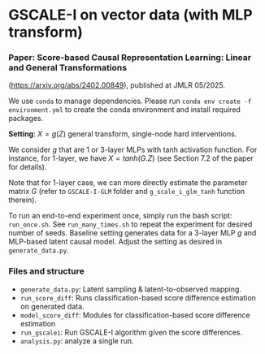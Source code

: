 # GSCALE-I on vector data (with MLP transform)

### Paper: Score-based Causal Representation Learning: Linear and General Transformations
(https://arxiv.org/abs/2402.00849), published at JMLR 05/2025.


We use `conda` to manage dependencies. Please run ``conda env create -f environment.yml``
to create the conda environment and install required packages.

**Setting**: $X = g(Z)$ general transform, single-node hard interventions.

We consider $g$ that are 1 or 3-layer MLPs with tanh activation function. For instance, for 1-layer, we have $X = tanh(G.Z)$ (see Section 7.2 of the paper for details).

Note that for 1-layer case, we can more directly estimate the parameter matrix $G$ (refer to `GSCALE-I-GLM` folder and `g_scale_i_glm_tanh` function therein).

To run an end-to-end experiment once, simply run the bash script: `run_once.sh`. See `run_many_times.sh` to repeat the experiment for desired number of seeds.
Baseline setting generates data for a 3-layer MLP $g$ and MLP-based latent causal model. Adjust the setting as desired in `generate_data.py`.


### Files and structure

- `generate_data.py`: Latent sampling & latent-to-observed mapping.
- `run_score_diff`: Runs classification-based score difference estimation on generated data.
- `model_score_diff`: Modules for classification-based score difference estimation
- `run_gscalei`: Run GSCALE-I algorithm given the score differences.
- `analysis.py`: analyze a single run.
